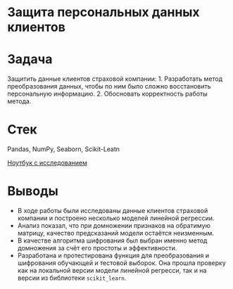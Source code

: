 # Защита персональных данных клиентов
# Задача 
Защитить данные клиентов страховой компании:
    1. Разработать метод преобразования данных, чтобы по ним было сложно восстановить персональную информацию.
    2. Обосновать корректность работы метода.

# Стек
Pandas, NumPy, Seaborn, Scikit-Leatn

[Ноутбук с исследованием](08_personal_data.ipynb)

# Выводы
* В ходе работы были исследованы данные клиентов страховой компании и построено несколько моделей линейной регрессии.
* Анализ показал, что при домножении признаков на обратимую матрицу, качество предсказаний модели остаётся неизменным.
* В качестве алгоритма шифрования был выбран именно метод домножения за счёт его простоты и эффективности.
* Разработана и протестирована функция для преобразования и шифрования обучающей и тестовой выборок. Она прошла проверку как на локальной версии модели линейной регресси, так и на версии из библиотеки `scikit_learn`.
